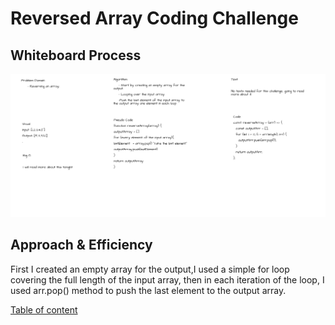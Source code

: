 # Reversed Array Coding Challenge

## Whiteboard Process

![whiteboard](../../assets/array-reverse.png)

## Approach & Efficiency

First I created an empty array for the output,I used a simple for loop covering the full length of the input array, then in each iteration of the loop, I used arr.pop() method to push the last element to the output array.

[Table of content](../../../README.md)
